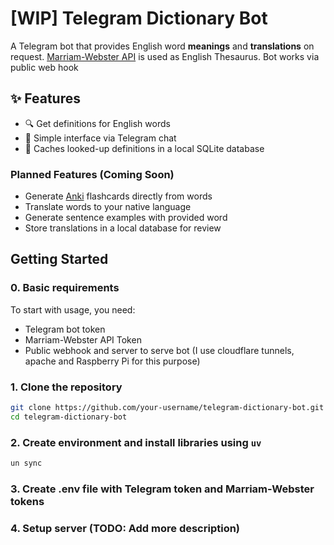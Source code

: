 # [WIP] Telegram Dictionary Bot

A Telegram bot that provides English word **meanings** and **translations** on request. [Marriam-Webster API](https://dictionaryapi.com/) is used as English Thesaurus. Bot works via public web hook

## ✨ Features

- 🔍 Get definitions for English words
- 📌 Simple interface via Telegram chat
- 💾 Caches looked-up definitions in a local SQLite database

### Planned Features (Coming Soon)

- Generate [Anki](https://apps.ankiweb.net/) flashcards directly from words
- Translate words to your native language
- Generate sentence examples with provided word
- Store translations in a local database for review


## Getting Started

### 0. Basic requirements

To start with usage, you need:

- Telegram bot token
- Marriam-Webster API Token
- Public webhook and server to serve bot (I use cloudflare tunnels, apache and Raspberry Pi for this purpose)

### 1. Clone the repository

```bash
git clone https://github.com/your-username/telegram-dictionary-bot.git
cd telegram-dictionary-bot
```

### 2. Create environment and install libraries using `uv`
```bash
un sync
```

### 3. Create .env file with Telegram token and Marriam-Webster tokens
### 4. Setup server (TODO: Add more description)

